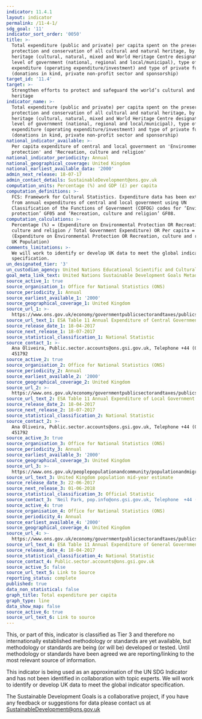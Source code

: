 ```yaml
---
indicator: 11.4.1
layout: indicator
permalink: /11-4-1/
sdg_goal: '11'
indicator_sort_order: '0050'
title: >-
  Total expenditure (public and private) per capita spent on the preservation,
  protection and conservation of all cultural and natural heritage, by type of
  heritage (cultural, natural, mixed and World Heritage Centre designation),
  level of government (national, regional and local/municipal), type of
  expenditure (operating expenditure/investment) and type of private funding
  (donations in kind, private non-profit sector and sponsorship)
target_id: '11.4'
target: >-
  Strengthen efforts to protect and safeguard the world’s cultural and natural
  heritage
indicator_name: >-
  Total expenditure (public and private) per capita spent on the preservation,
  protection and conservation of all cultural and natural heritage, by type of
  heritage (cultural, natural, mixed and World Heritage Centre designation),
  level of government (national, regional and local/municipal), type of
  expenditure (operating expenditure/investment) and type of private funding
  (donations in kind, private non-profit sector and sponsorship)
national_indicator_available: >-
  Per capita expenditure of central and local government on 'Environmental
  protection' and 'Recreation, culture and religion'
national_indicator_periodicity: Annual
national_geographical_coverage: United Kingdom
national_earliest_available_data: '2000'
admin_next_release: 18-07-17
admin_contact_details: SustainableDevelopment@ons.gov.uk
computation_units: Percentage (%) and GDP (£) per capita
computation_definitions: >-
  FCS: Framework for Cultural Statistics. Expenditure data has been extracted
  from annual expenditures of central and local government using UN
  Classification of the Functions of Government (COFOG) codes for ‘Environmental
  protection’ GF05 and ‘Recreation, culture and religion’ GF08.
computation_calculations: >-
  Percentage (%) = (Expenditure on Environmental Protection OR Recreation,
  culture and religion / Total Government Expenditure) OR Per capita =
  (Expenditure on Environmental Protection OR Recreation, culture and religion /
  UK Population)
comments_limitations: >-
  We will work to identify or develop UK data to meet the global indicator
  specification.
un_designated_tier: '3'
un_custodian_agency: United Nations Educational Scientific and Cultural Organization (UNESCO)
goal_meta_link_text: United Nations Sustainable Development Goals Metadata (PDF 4.0 MB)
source_active_1: true
source_organisation_1: Office for National Statistics (ONS)
source_periodicity_1: Annual
source_earliest_available_1: '2000'
source_geographical_coverage_1: United Kingdom
source_url_1: >-
  https://www.ons.gov.uk/economy/governmentpublicsectorandtaxes/publicspending/datasets/esatable11annualexpenditureofcentralgovernment
source_url_text_1: ESA Table 11 Annual Expenditure of Central Government
source_release_date_1: 18-04-2017
source_next_release_1: 18-07-2017
source_statistical_classification_1: National Statistic
source_contact_1: >-
  Ana Oliveira, Public.sector.accounts@ons.gsi.gov.uk, Telephone +44 (0)1633
  451792
source_active_2: true
source_organisation_2: Office for National Statistics (ONS)
source_periodicity_2: Annual
source_earliest_available_2: '2000'
source_geographical_coverage_2: United Kingdom
source_url_2: >-
  https://www.ons.gov.uk/economy/governmentpublicsectorandtaxes/publicspending/datasets/esatable11annualexpenditurelocalgovernment
source_url_text_2: ESA Table 11 Annual Expenditure of Local Government
source_release_date_2: 18-04-2017
source_next_release_2: 18-07-2017
source_statistical_classification_2: National Statistic
source_contact_2: >-
  Ana Oliveira, Public.sector.accounts@ons.gsi.gov.uk, Telephone +44 (0)1633
  451792
source_active_3: true
source_organisation_3: Office for National Statistics (ONS)
source_periodicity_3: Annual
source_earliest_available_3: '2000'
source_geographical_coverage_3: United Kingdom
source_url_3: >-
  https://www.ons.gov.uk/peoplepopulationandcommunity/populationandmigration/populationestimates/timeseries/ukpop/pop
source_url_text_3: United Kingdom population mid-year estimate
source_release_date_3: 22-06-2017
source_next_release_3: 01-06-2018
source_statistical_classification_3: Official Statistic
source_contact_3: 'Neil Park, pop.info@ons.gsi.gov.uk, Telephone  +44 (0)1329 444661'
source_active_4: true
source_organisation_4: Office for National Statistics (ONS)
source_periodicity_4: Annual
source_earliest_available_4: '2000'
source_geographical_coverage_4: United Kingdom
source_url_4: >-
  https://www.ons.gov.uk/economy/governmentpublicsectorandtaxes/publicspending/datasets/esatable11annualexpenditureofgeneralgovernment
source_url_text_4: ESA Table 11 Annual Expenditure of General Government
source_release_date_4: 18-04-2017
source_statistical_classification_4: National Statistic
source_contact_4: Public.sector.accounts@ons.gsi.gov.uk
source_active_5: false
source_url_text_5: Link to Source
reporting_status: complete
published: true
data_non_statistical: false
graph_title: Total expenditure per capita
graph_type: line
data_show_map: false
source_active_6: true
source_url_text_6: Link to source
---
```

This, or part of this, indicator is classified as Tier 3 and therefore no internationally established methodology or standards are yet available, but methodology or standards are being (or will be) developed or tested. Until methodology or standards have been agreed we are reporting/linking to the most relevant source of information.

This indicator is being used as an approximation of the UN SDG Indicator and has not been identified in collaboration with topic experts. We will work to identify or develop UK data to meet the global indicator specification.
  
The Sustainable Development Goals is a collaborative project, if you have any feedback or suggestions for data please contact us at <SustainableDevelopment@ons.gov.uk>

